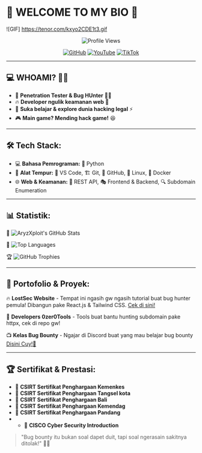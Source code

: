 # 👋 WELCOME TO MY BIO 🚀

![GIF] https://tenor.com/kxyo2CDE1t3.gif

<p align="center">
  <img src="https://komarev.com/ghpvc/?username=AryzXploit&label=Profile%20Views&color=blue&style=flat" alt="Profile Views" />
</p>

<p align="center">
  <a href="https://github.com/AryzXploit"><img src="https://komarev.com/ghpvc/?username=AryzXploit&label=GitHub&color=blue&style=flat" alt="GitHub" /></a>
  <a href="https://www.youtube.com/@XDevTools"><img src="https://komarev.com/ghpvc/?username=XDevTools&label=YouTube&color=blue&style=flat" alt="YouTube" /></a>
  <a href="https://www.tiktok.com/@jaxthewhitehat"><img src="https://komarev.com/ghpvc/?username=JaxTheWhiteHat&label=TikTok&color=blue&style=flat" alt="TikTok" /></a>
</p>

---

## 💻 WHOAMI? 🕵️‍♂️

- 🚀 **Penetration Tester & Bug HUnter** 🐛💥
- 🔥 **Developer ngulik keamanan web** 🔐
- 📖 **Suka belajar & explore dunia hacking legal** ⚡
- 🎮 **Main game? Mending hack game!** 😆

---

## 🛠 Tech Stack: 

- 💻 **Bahasa Pemrograman:** 🐍 Python
- 🔧 **Alat Tempur:** 📝 VS Code, 🏗️ Git, 🐙 GitHub, 🐧 Linux, 🐳 Docker
- 🌐 **Web & Keamanan:** 🔗 REST API, 🎭 Frontend & Backend, 🔍 Subdomain Enumeration

---

## 📊 Statistik:

📌 ![AryzXploit's GitHub Stats](https://github-readme-stats.vercel.app/api?username=AryzXploit&show_icons=true&theme=tokyonight)

📌 ![Top Languages](https://github-readme-stats.vercel.app/api/top-langs/?username=AryzXploit&layout=compact&theme=radical)

🏆 ![GitHub Trophies](https://github-profile-trophy.vercel.app/?username=AryzXploit&theme=dracula)

---

## 🚀 Portofolio & Proyek:

🔥 **LostSec Website** - Tempat ini ngasih gw ngasih tutorial buat bug hunter pemula! Dibangun pake React.js & Tailwind CSS. [Cek di sini!](https://lostsec.xyz)

🎯 **Developers 0zer0Tools** - Tools buat bantu hunting subdomain pake httpx, cek di repo gw!

📺 **Kelas Bug Bounty** - Ngajar di Discord buat yang mau belajar bug bounty [Disini Cuy!🚀](https://discord.gg/cosmiocsecuritY)

---

## 🏆 Sertifikat & Prestasi:

- 🏅 **CSIRT Sertifikat Penghargaan Kemenkes** 
- 🏅 **CSIRT Sertifikat Penghargaan Tangsel kota** 
- 🏅 **CSIRT Sertifikat Penghargaan Bali**
- 🏅 **CSIRT Sertifikat Penghargaan Kemendag**
- 🏅 **CSIRT Sertifikat Penghargaan Pandang**
- - 🏅 **CISCO Cyber Security Introduction**

> "Bug bounty itu bukan soal dapet duit, tapi soal ngerasain sakitnya ditolak!" 🤣🔥
